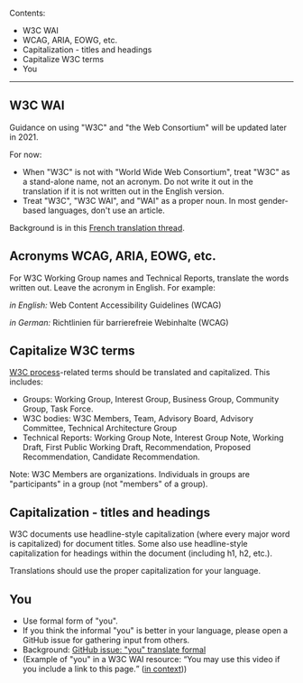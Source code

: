 Contents:
* W3C WAI
* WCAG, ARIA, EOWG, etc.
* Capitalization - titles and headings
* Capitalize W3C terms
* You
<hr>

## W3C WAI

Guidance on using "W3C" and "the Web Consortium" will be updated later in 2021.

For now:
* When "W3C" is not with "World Wide Web Consortium", treat "W3C" as a stand-alone name, not an acronym. Do not write it out in the translation if it is not written out in the English version.
* Treat "W3C", "W3C WAI", and "WAI" as a proper noun. In most gender-based languages, don't use an article.

Background is in this [French translation thread](https://github.com/w3c/translation-glossaries/issues/24#issuecomment-826778988).

## Acronyms WCAG, ARIA, EOWG, etc.

For W3C Working Group names and Technical Reports, translate the words written out. Leave the acronym in English. For example:

 _in English:_ Web Content Accessibility Guidelines (WCAG)

_in German:_ Richtlinien für barrierefreie Webinhalte (WCAG)

## Capitalize W3C terms

[W3C process](https://www.w3.org/Consortium/Process/)-related terms should be translated and capitalized.
This includes:
* Groups: Working Group, Interest Group, Business Group, Community Group, Task Force.
* W3C bodies: W3C Members, Team, Advisory Board, Advisory Committee, Technical Architecture Group
* Technical Reports: Working Group Note, Interest Group Note, Working Draft, First Public Working Draft, Recommendation, Proposed Recommendation, Candidate Recommendation.

Note: W3C Members are organizations. Individuals in groups are "participants" in a group (not "members" of a group).

## Capitalization - titles and headings

W3C documents use headline-style capitalization (where every major word is capitalized) for document titles. Some also use headline-style capitalization for headings within the document (including h1, h2, etc.).

Translations should use the proper capitalization for your language.
## You
* Use formal form of "you".
* If you think the informal "you" is better in your language, please open a GitHub issue for gathering input from others.
* Background: [GitHub issue: "you" translate formal](https://github.com/w3c/wai-website/issues/123)
* (Example of "you" in a W3C WAI resource: <q>You may use this video if you include a link to this page.</q> ([in context](https://www.w3.org/WAI/videos/standards-and-benefits/#permission)))

